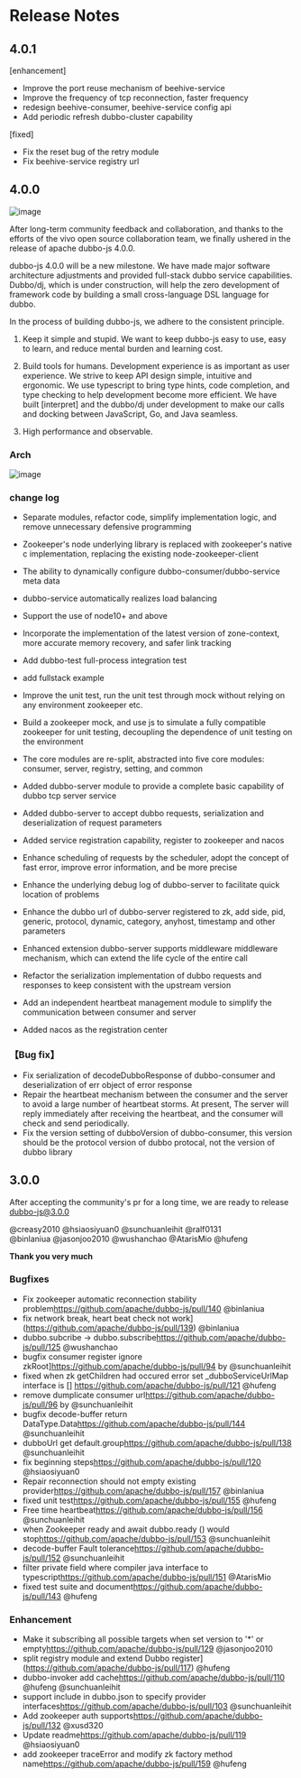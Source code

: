 # Release Notes

## 4.0.1

[enhancement]

- Improve the port reuse mechanism of beehive-service
- Improve the frequency of tcp reconnection, faster frequency
- redesign beehive-consumer, beehive-service config api
- Add periodic refresh dubbo-cluster capability

[fixed]

- Fix the reset bug of the retry module
- Fix beehive-service registry url

## 4.0.0

![image](https://user-images.githubusercontent.com/533008/124376606-67f4a680-dcda-11eb-91b9-96933828bf42.png)

After long-term community feedback and collaboration, and thanks to the efforts of the vivo open source collaboration team, we finally ushered in the release of apache dubbo-js 4.0.0.

dubbo-js 4.0.0 will be a new milestone. We have made major software architecture adjustments and provided full-stack dubbo service capabilities. Dubbo/dj, which is under construction, will help the zero development of framework code by building a small cross-language DSL language for dubbo.

In the process of building dubbo-js, we adhere to the consistent principle.

1. Keep it simple and stupid. We want to keep dubbo-js easy to use, easy to learn, and reduce mental burden and learning cost.

2. Build tools for humans. Development experience is as important as user experience. We strive to keep API design simple, intuitive and ergonomic. We use typescript to bring type hints, code completion, and type checking to help development become more efficient. We have built [interpret] and the dubbo/dj under development to make our calls and docking between JavaScript, Go, and Java seamless.

3. High performance and observable.

### Arch

![image](https://user-images.githubusercontent.com/533008/124376584-43003380-dcda-11eb-9917-8c8d439b1edb.png)

### change log

- Separate modules, refactor code, simplify implementation logic, and remove unnecessary defensive programming
- Zookeeper's node underlying library is replaced with zookeeper's native c implementation, replacing the existing node-zookeeper-client
- The ability to dynamically configure dubbo-consumer/dubbo-service meta data
- dubbo-service automatically realizes load balancing
- Support the use of node10+ and above
- Incorporate the implementation of the latest version of zone-context, more accurate memory recovery, and safer link tracking
- Add dubbo-test full-process integration test
- add fullstack example
- Improve the unit test, run the unit test through mock without relying on any environment zookeeper etc.
- Build a zookeeper mock, and use js to simulate a fully compatible zookeeper for unit testing, decoupling the dependence of unit testing on the environment

- The core modules are re-split, abstracted into five core modules: consumer, server, registry, setting, and common
- Added dubbo-server module to provide a complete basic capability of dubbo tcp server service
- Added dubbo-server to accept dubbo requests, serialization and deserialization of request parameters
- Added service registration capability, register to zookeeper and nacos
- Enhance scheduling of requests by the scheduler, adopt the concept of fast error, improve error information, and be more precise
- Enhance the underlying debug log of dubbo-server to facilitate quick location of problems
- Enhance the dubbo url of dubbo-server registered to zk, add side, pid, generic, protocol, dynamic, category, anyhost, timestamp and other parameters
- Enhanced extension dubbo-server supports middleware middleware mechanism, which can extend the life cycle of the entire call
- Refactor the serialization implementation of dubbo requests and responses to keep consistent with the upstream version
- Add an independent heartbeat management module to simplify the communication between consumer and server
- Added nacos as the registration center

### 【Bug fix】

- Fix serialization of decodeDubboResponse of dubbo-consumer and deserialization of err object of error response
- Repair the heartbeat mechanism between the consumer and the server to avoid a large number of heartbeat storms. At present, The server will reply immediately after receiving the heartbeat, and the consumer will check and send periodically.
- Fix the version setting of dubboVersion of dubbo-consumer, this version should be the protocol version of dubbo protocal, not the version of dubbo library

## 3.0.0

After accepting the community's pr for a long time, we are ready to release dubbo-js@3.0.0

@creasy2010
@hsiaosiyuan0
@sunchuanleihit
@ralf0131  
@binlaniua
@jasonjoo2010
@wushanchao
@AtarisMio
@hufeng

**Thank you very much**

### Bugfixes

- Fix zookeeper automatic reconnection stability problem<https://github.com/apache/dubbo-js/pull/140> @binlaniua
- fix network break, heart beat check not work](https://github.com/apache/dubbo-js/pull/139) @binlaniua
- dubbo.subcribe -> dubbo.subscribe<https://github.com/apache/dubbo-js/pull/125> @wushanchao
- bugfix consumer register ignore zkRoot]<https://github.com/apache/dubbo-js/pull/94> by @sunchuanleihit
- fixed when zk getChildren had occured error set \_dubboServiceUrlMap interface is [] <https://github.com/apache/dubbo-js/pull/121> @hufeng
- remove dumplicate consumer url<https://github.com/apache/dubbo-js/pull/96> by @sunchuanleihit
- bugfix decode-buffer return DataType.Data<https://github.com/apache/dubbo-js/pull/144> @sunchuanleihit
- dubboUrl get default.group<https://github.com/apache/dubbo-js/pull/138> @sunchuanleihit
- fix beginning steps<https://github.com/apache/dubbo-js/pull/120> @hsiaosiyuan0
- Repair reconnection should not empty existing provider<https://github.com/apache/dubbo-js/pull/157> @binlaniua
- fixed unit test<https://github.com/apache/dubbo-js/pull/155> @hufeng
- Free time heartbeat<https://github.com/apache/dubbo-js/pull/156> @sunchuanleihit
- when Zookeeper ready and await dubbo.ready () would stop<https://github.com/apache/dubbo-js/pull/153> @sunchuanleihit
- decode-buffer Fault tolerance<https://github.com/apache/dubbo-js/pull/152> @sunchuanleihit
- filter private field where compiler java interface to typescript<https://github.com/apache/dubbo-js/pull/151> @AtarisMio
- fixed test suite and document<https://github.com/apache/dubbo-js/pull/143> @hufeng

### Enhancement

- Make it subscribing all possible targets when set version to '\*' or empty<https://github.com/apache/dubbo-js/pull/129> @jasonjoo2010
- split registry module and extend Dubbo register](https://github.com/apache/dubbo-js/pull/117) @hufeng
- dubbo-invoker add cache<https://github.com/apache/dubbo-js/pull/110> @hufeng @sunchuanleihit
- support include in dubbo.json to specify provider interfaces<https://github.com/apache/dubbo-js/pull/103> @sunchuanleihit
- Add zookeeper auth supports<https://github.com/apache/dubbo-js/pull/132> @xusd320
- Update readme<https://github.com/apache/dubbo-js/pull/119> @hsiaosiyuan0
- add zookeeper traceError and modify zk factory method name<https://github.com/apache/dubbo-js/pull/159> @hufeng
